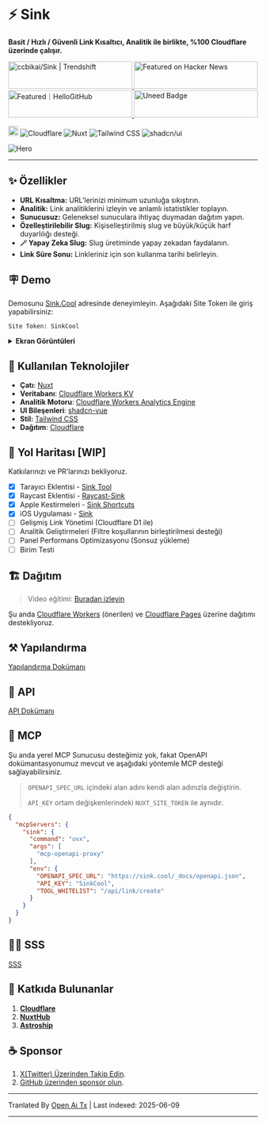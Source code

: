 # ⚡ Sink

**Basit / Hızlı / Güvenli Link Kısaltıcı, Analitik ile birlikte, %100 Cloudflare üzerinde çalışır.**

<a href="https://trendshift.io/repositories/10421" target="_blank">
  <img
    src="https://trendshift.io/api/badge/repositories/10421"
    alt="ccbikai/Sink | Trendshift"
    width="250"
    height="55"
  />
</a>
<a href="https://news.ycombinator.com/item?id=40843683" target="_blank">
  <img
    src="https://hackernews-badge.vercel.app/api?id=40843683"
    alt="Featured on Hacker News"
    width="250"
    height="55"
  />
</a>
<a href="https://hellogithub.com/repository/57771fd91d1542c7a470959b677a9944" target="_blank">
  <img
    src="https://abroad.hellogithub.com/v1/widgets/recommend.svg?rid=57771fd91d1542c7a470959b677a9944&claim_uid=qi74Zp23wYKeAVB&theme=neutral"
    alt="Featured｜HelloGitHub"
    width="250"
    height="55"
  />
</a>
<a href="https://www.uneed.best/tool/sink" target="_blank">
  <img
    src="https://www.uneed.best/POTW1.png"
    alt="Uneed Badge"
    width="250"
    height="55"
  />
</a>

[<img src="https://devin.ai/assets/deepwiki-badge.png" alt="DeepWiki" height="20"/>](https://deepwiki.com/ccbikai/Sink)
![Cloudflare](https://img.shields.io/badge/Cloudflare-F69652?style=flat&logo=cloudflare&logoColor=white)
![Nuxt](https://img.shields.io/badge/Nuxt-00DC82?style=flat&logo=nuxtdotjs&logoColor=white)
![Tailwind CSS](https://img.shields.io/badge/Tailwind%20CSS-06B6D4?style=flat&logo=tailwindcss&logoColor=white)
![shadcn/ui](https://img.shields.io/badge/shadcn/ui-000000?style=flat&logo=shadcnui&logoColor=white)

![Hero](https://raw.githubusercontent.com/ccbikai/Sink/master/public/image.png)

----

## ✨ Özellikler

- **URL Kısaltma:** URL’lerinizi minimum uzunluğa sıkıştırın.
- **Analitik:** Link analitiklerini izleyin ve anlamlı istatistikler toplayın.
- **Sunucusuz:** Geleneksel sunuculara ihtiyaç duymadan dağıtım yapın.
- **Özelleştirilebilir Slug:** Kişiselleştirilmiş slug ve büyük/küçük harf duyarlılığı desteği.
- **🪄 Yapay Zeka Slug:** Slug üretiminde yapay zekadan faydalanın.
- **Link Süre Sonu:** Linkleriniz için son kullanma tarihi belirleyin.

## 🪧 Demo

Demosunu [Sink.Cool](https://sink.cool/dashboard) adresinde deneyimleyin. Aşağıdaki Site Token ile giriş yapabilirsiniz:

```txt
Site Token: SinkCool
```

<details>
  <summary><b>Ekran Görüntüleri</b></summary>
  <img alt="Analytics" src="https://raw.githubusercontent.com/ccbikai/Sink/master/docs/images/sink.cool_dashboard.png"/>
  <img alt="Links" src="https://raw.githubusercontent.com/ccbikai/Sink/master/docs/images/sink.cool_dashboard_links.png"/>
  <img alt="Link Analytics" src="https://raw.githubusercontent.com/ccbikai/Sink/master/docs/images/sink.cool_dashboard_link_slug.png"/>
</details>

## 🧱 Kullanılan Teknolojiler

- **Çatı**: [Nuxt](https://nuxt.com/)
- **Veritabanı**: [Cloudflare Workers KV](https://developers.cloudflare.com/kv/)
- **Analitik Motoru**: [Cloudflare Workers Analytics Engine](https://developers.cloudflare.com/analytics/)
- **UI Bileşenleri**: [shadcn-vue](https://www.shadcn-vue.com/)
- **Stil:** [Tailwind CSS](https://tailwindcss.com/)
- **Dağıtım**: [Cloudflare](https://www.cloudflare.com/)

## 🚗 Yol Haritası [WIP]

Katkılarınızı ve PR’larınızı bekliyoruz.

- [x] Tarayıcı Eklentisi
      - [Sink Tool](https://github.com/zhuzhuyule/sink-extension)
- [x] Raycast Eklentisi
      - [Raycast-Sink](https://github.com/foru17/raycast-sink)
- [x] Apple Kestirmeleri
      - [Sink Shortcuts](https://s.search1api.com/sink001)
- [x] iOS Uygulaması
      - [Sink](https://apps.apple.com/app/id6745417598)
- [ ] Gelişmiş Link Yönetimi (Cloudflare D1 ile)
- [ ] Analitik Geliştirmeleri (Filtre koşullarının birleştirilmesi desteği)
- [ ] Panel Performans Optimizasyonu (Sonsuz yükleme)
- [ ] Birim Testi

## 🏗️ Dağıtım

> Video eğitimi: [Buradan izleyin](https://www.youtube.com/watch?v=MkU23U2VE9E)

Şu anda [Cloudflare Workers](https://raw.githubusercontent.com/ccbikai/Sink/master/docs/deployment/workers.md) (önerilen) ve [Cloudflare Pages](https://raw.githubusercontent.com/ccbikai/Sink/master/docs/deployment/pages.md) üzerine dağıtımı destekliyoruz.

## ⚒️ Yapılandırma

[Yapılandırma Dokümanı](https://raw.githubusercontent.com/ccbikai/Sink/master/docs/configuration.md)

## 🔌 API

[API Dokümanı](https://raw.githubusercontent.com/ccbikai/Sink/master/docs/api.md)

## 🧰 MCP

Şu anda yerel MCP Sunucusu desteğimiz yok, fakat OpenAPI dokümantasyonumuz mevcut ve aşağıdaki yöntemle MCP desteği sağlayabilirsiniz.

> `OPENAPI_SPEC_URL` içindeki alan adını kendi alan adınızla değiştirin.
>
> `API_KEY` ortam değişkenlerindeki `NUXT_SITE_TOKEN` ile aynıdır.

```json
{
  "mcpServers": {
    "sink": {
      "command": "uvx",
      "args": [
        "mcp-openapi-proxy"
      ],
      "env": {
        "OPENAPI_SPEC_URL": "https://sink.cool/_docs/openapi.json",
        "API_KEY": "SinkCool",
        "TOOL_WHITELIST": "/api/link/create"
      }
    }
  }
}
```

## 🙋🏻 SSS

[SSS](https://raw.githubusercontent.com/ccbikai/Sink/master/docs/faqs.md)

## 💖 Katkıda Bulunanlar

1. [**Cloudflare**](https://www.cloudflare.com/)
2. [**NuxtHub**](https://hub.nuxt.com/)
3. [**Astroship**](https://astroship.web3templates.com/)

## ☕ Sponsor

1. [X(Twitter) Üzerinden Takip Edin](https://404.li/kai).
2. [GitHub üzerinden sponsor olun](https://github.com/sponsors/ccbikai).

---

Tranlated By [Open Ai Tx](https://github.com/OpenAiTx/OpenAiTx) | Last indexed: 2025-06-09

---